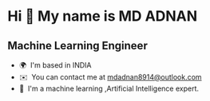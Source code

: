 Hi 👋 My name is MD ADNAN
=========================

Machine Learning Engineer
--------------------

*   🌍  I'm based in INDIA
*   ✉️  You can contact me at [mdadnan8914@outlook.com](mailto:mdadnan8914@outlook.com)
*   🧠  I'm a machine learning ,Artificial Intelligence expert.
